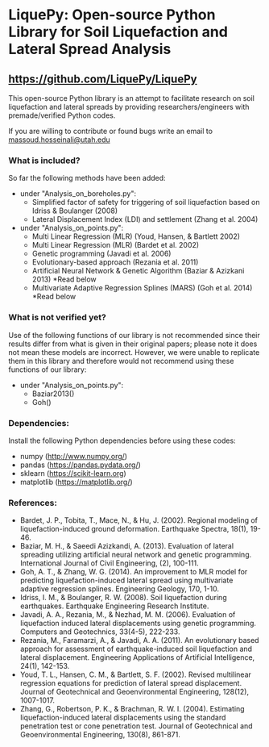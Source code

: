 # LiquePy: Open-source Python Library for Soil Liquefaction and Lateral Spread Analysis
## https://github.com/LiquePy/LiquePy

This open-source Python library is an attempt to facilitate research on soil liquefaction and lateral spreads by providing researchers/engineers with premade/verified Python codes.


If you are willing to contribute or found bugs write an email to massoud.hosseinali@utah.edu


### What is included?
So far the following methods have been added:
  - under "Analysis_on_boreholes.py":
    - Simplified factor of safety for triggering of soil liquefaction based on Idriss & Boulanger (2008)
    - Lateral Displacement Index (LDI) and settlement (Zhang et al. 2004)
  - under "Analysis_on_points.py":
    - Multi Linear Regression (MLR) (Youd, Hansen, & Bartlett 2002)
    - Multi Linear Regression (MLR) (Bardet et al. 2002)
    - Genetic programming (Javadi et al. 2006)
    - Evolutionary-based approach (Rezania et al. 2011)
    - Artificial Neural Network & Genetic Algorithm (Baziar & Azizkani 2013) *Read below
    - Multivariate Adaptive Regression Splines (MARS) (Goh et al. 2014) *Read below

### What is not verified yet?
Use of the following functions of our library is not recommended since their results differ from what is given in their original papers; please note it does not mean these models are incorrect. However, we were unable to replicate them in this library and therefore would not recommend using these functions of our library:
  - under "Analysis_on_points.py":
    - Baziar2013()
    - Goh()


### Dependencies:
Install the following Python dependencies before using these codes:
 - numpy (http://www.numpy.org/)
 - pandas (https://pandas.pydata.org/)
 - sklearn (https://scikit-learn.org)
 - matplotlib (https://matplotlib.org/)


 ### References:
 - Bardet, J. P., Tobita, T., Mace, N., & Hu, J. (2002). Regional modeling of liquefaction-induced ground deformation. Earthquake Spectra, 18(1), 19-46.
 - Baziar, M. H., & Saeedi Azizkandi, A. (2013). Evaluation of lateral spreading utilizing artificial neural network and genetic programming. International Journal of Civil Engineering, (2), 100-111.
 - Goh, A. T., & Zhang, W. G. (2014). An improvement to MLR model for predicting liquefaction-induced lateral spread using multivariate adaptive regression splines. Engineering Geology, 170, 1-10.
 - Idriss, I. M., & Boulanger, R. W. (2008). Soil liquefaction during earthquakes. Earthquake Engineering Research Institute.
 - Javadi, A. A., Rezania, M., & Nezhad, M. M. (2006). Evaluation of liquefaction induced lateral displacements using genetic programming. Computers and Geotechnics, 33(4-5), 222-233.
 - Rezania, M., Faramarzi, A., & Javadi, A. A. (2011). An evolutionary based approach for assessment of earthquake-induced soil liquefaction and lateral displacement. Engineering Applications of Artificial Intelligence, 24(1), 142-153.
 - Youd, T. L., Hansen, C. M., & Bartlett, S. F. (2002). Revised multilinear regression equations for prediction of lateral spread displacement. Journal of Geotechnical and Geoenvironmental Engineering, 128(12), 1007-1017.
 - Zhang, G., Robertson, P. K., & Brachman, R. W. I. (2004). Estimating liquefaction-induced lateral displacements using the standard penetration test or cone penetration test. Journal of Geotechnical and Geoenvironmental Engineering, 130(8), 861-871.